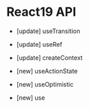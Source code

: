 # React19 API

* [update] useTransition

* [update] useRef

* [update] createContext

* [new] useActionState

* [new] useOptimistic

* [new] use